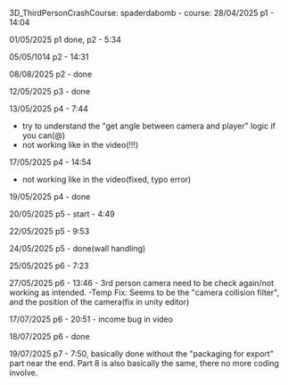 3D_ThirdPersonCrashCourse:
spaderdabomb - course:
28/04/2025 p1 - 14:04

01/05/2025 p1 done, p2 - 5:34

05/05/1014 p2 - 14:31

08/08/2025 p2 - done

12/05/2025 p3 - done

13/05/2025 p4 - 7:44
- try to understand the "get angle between camera and player" logic if you can(@)
- not working like in the video(!!!)

17/05/2025 p4 - 14:54
- not working like in the video(fixed, typo error)

19/05/2025 p4 - done 

20/05/2025 p5 - start - 4:49

22/05/2025 p5  - 9:53

24/05/2025 p5  - done(wall handling)

25/05/2025 p6  - 7:23

27/05/2025 p6  - 13:46 - 3rd person camera need to be check again/not working as intended.
-Temp Fix: Seems to be the "camera collision filter", and the position of the camera(fix in unity editor) 

17/07/2025 p6 - 20:51 - income bug in video

18/07/2025 p6 - done

19/07/2025 p7 - 7:50, basically done without the "packaging for export" part near the end. Part 8 is also basically the same, there no more coding involve.
